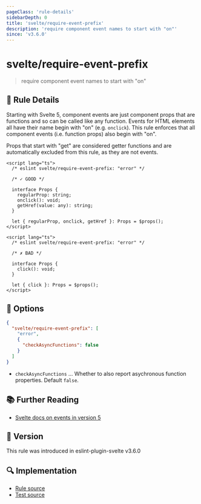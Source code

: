 ```yaml
---
pageClass: 'rule-details'
sidebarDepth: 0
title: 'svelte/require-event-prefix'
description: 'require component event names to start with "on"'
since: 'v3.6.0'
---
```


# svelte/require-event-prefix

> require component event names to start with "on"

## :book: Rule Details

Starting with Svelte 5, component events are just component props that are functions and so can be called like any function. Events for HTML elements all have their name begin with "on" (e.g. `onclick`). This rule enforces that all component events (i.e. function props) also begin with "on".

Props that start with "get" are considered getter functions and are automatically excluded from this rule, as they are not events.

<!--eslint-skip-->

```svelte
<script lang="ts">
  /* eslint svelte/require-event-prefix: "error" */

  /* ✓ GOOD */

  interface Props {
    regularProp: string;
    onclick(): void;
    getHref(value: any): string;
  }

  let { regularProp, onclick, getHref }: Props = $props();
</script>
```

```svelte
<script lang="ts">
  /* eslint svelte/require-event-prefix: "error" */

  /* ✗ BAD */

  interface Props {
    click(): void;
  }

  let { click }: Props = $props();
</script>
```

## :wrench: Options

```json
{
  "svelte/require-event-prefix": [
    "error",
    {
      "checkAsyncFunctions": false
    }
  ]
}
```

- `checkAsyncFunctions` ... Whether to also report asychronous function properties. Default `false`.

## :books: Further Reading

- [Svelte docs on events in version 5](https://svelte.dev/docs/svelte/v5-migration-guide#Event-changes)

## :rocket: Version

This rule was introduced in eslint-plugin-svelte v3.6.0

## :mag: Implementation

- [Rule source](https://github.com/sveltejs/eslint-plugin-svelte/blob/main/packages/eslint-plugin-svelte/src/rules/require-event-prefix.ts)
- [Test source](https://github.com/sveltejs/eslint-plugin-svelte/blob/main/packages/eslint-plugin-svelte/tests/src/rules/require-event-prefix.ts)
